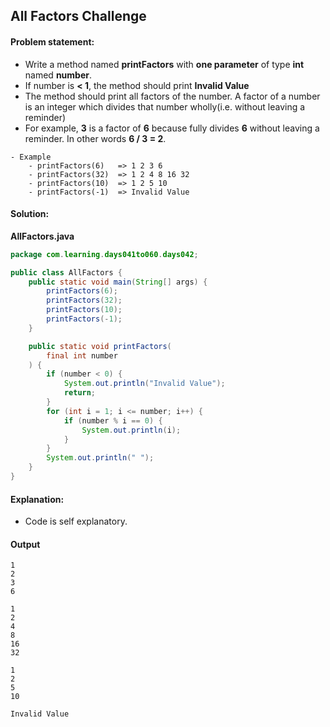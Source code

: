All Factors Challenge
--

#### Problem statement:

- Write a method named **printFactors** with **one parameter** of type **int** named **number**.
- If number is **< 1**, the method should print **Invalid Value**
- The method should print all factors of the number. A factor of a number is an integer which divides that number wholly(i.e. without leaving a reminder)
- For example, **3** is a factor of **6** because fully divides **6** without leaving a reminder. In other words **6 / 3 = 2**.

```
- Example
	- printFactors(6)	=> 1 2 3 6
	- printFactors(32)	=> 1 2 4 8 16 32
	- printFactors(10)	=> 1 2 5 10
	- printFactors(-1)	=> Invalid Value
```

#### Solution:
**AllFactors.java**
```java
package com.learning.days041to060.days042;

public class AllFactors {
    public static void main(String[] args) {
        printFactors(6);
        printFactors(32);
        printFactors(10);
        printFactors(-1);
    }

    public static void printFactors(
        final int number
    ) {
        if (number < 0) {
            System.out.println("Invalid Value");
            return;
        }
        for (int i = 1; i <= number; i++) {
            if (number % i == 0) {
                System.out.println(i);
            }
        }
        System.out.println(" ");
    }
}
```

#### Explanation:

- Code is self explanatory.
 
#### Output
 ```
1
2
3
6
 
1
2
4
8
16
32
 
1
2
5
10
 
Invalid Value
```